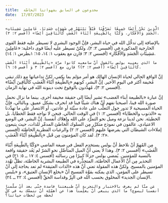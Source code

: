```yaml
---
title:  مخدوعون في السابق بشهواتنا الخاصَّة
date:  17/07/2023
---
```


`«الَّذِينَ نَحْنُ أَيْضًا جَمِيعًا تَصَرَّفْنَا قَبْلاً بَيْنَهُمْ فِي شَهَوَاتِ جَسَدِنَا، عَامِلِينَ مَشِيئَاتِ الْجَسَدِ وَالأَفْكَارِ، وَكُنَّا بِالطَّبِيعَةِ أَبْنَاءَ الْغَضَبِ كَالْبَاقِينَ أَيْضًا» (أفسس ٢: ٣).`

بالإضافة إلى تدخُّل الله في حياة البشر، فإنَّ الوجود البشري لا تسيطر عليه فقط القوى الخارجية المذكورة في (أفسس ٢: ٢)، ولكنْ تسيطر عليه أيضًا قوى داخلية: «عَامِلِينَ مَشِيئَاتِ الْجَسَدِ وَالأَفْكَارِ» (أفسس ٢: ٣؛ قارِن مع يعقوب ١: ١٤، ١٥؛ ١بطرس ١: ١٤).

`ما الذي يعنيه بولس بالقول أنَّ سامعيه كانوا مرَّة «بِالطَّبِيعَةِ أَبْنَاءَ الْغَضَبِ كَالْبَاقِينَ أَيْضًا» (أفسس ٢: ٣)؟ قارِن مع (أفسس ٢: ٣ وَ أفسس ٥: ٦).`

إنَّ الواقع الحالي لحياة الإنسان الهالِك هو أمر مؤلم بما يكفي، لكنَّ تداعياتها مع ذلك تبقى مُخيفة أكثر في اليوم الأخير. إنَّ البشر، كونهم «بِالطَّبِيعَةِ أَبْنَاءَ الْغَضَبِ كَالْبَاقِينَ أَيْضًا» (أفسس ٢: ٣)، مُهدَّدون بالوقوع تحت دينونة الله في نهاية الزمان.

إنَّ عبارة «بالطبيعة أبناء الغضب» تشير أيضًا إلى حقيقة مخيفة أخرى. بينما ما نزال نحمل صورة الله فينا، أصبحنا نفهم أنَّ هناك شيئًا فينا قد انحرف بشكل عميق. وبالتالي، فإنَّ الحياة المسيحية لا تدور حول التغلُّب على عادة سيِّئة أو عادتين، أو الانتصار على ما تهدِّدنا به «الذنوب والخطايا» (أفسس ٢: ١) في الوقت الحالي. فنحن لا نواجه فقط الخطايا، بل الخطيئة. نحن لدينا نزعة وميل نحو التمرُّد على الله وإهلاك أنفسنا. إنَّ البشر، في الوضع الاعتيادي، عالقون في نموذج متكرِّر مِن السلوك الخاطئ المدمِّر للذات، حيث يتبعون إملاءات الشيطان التي يفرضها عليهم (أفسس ٢: ٢) والرغبات الفطرية الخاطئة (أفسس ٢: ٣). لقد كان المؤمنون مِن قَبل «بِالطَّبِيعَةِ أَبْنَاءَ الْغَضَبِ».

مِن المُهِمّ أنْ نلاحظ أنَّ بولس يستخدِم الفعل في صيغة الماضي «وَكُنَّا بِالطَّبِيعَةِ أَبْنَاءَ الْغَضَبِ» (أفسس ٢: ٣). وهذا لا يعني أنَّ الميل المتأصِّل نحو الشرّ لم يَعُد حقيقة واقعة بالنسبة للمؤمنين. يُمضي بولس جزءًا كبيرًا مِن رسالته (أفسس ٤: ١٧ ــ ٥: ٢١) في التحذير مِن أنَّ الأعمال الخاطئة، المتجذِّرة في الطبيعة البشرية الخاطئة، تظلُّ تهِّدد المؤمنين بالمسيح. ولكنَّ هذه المقولة تعني أنَّ هذه «الذات العتيقة» لم تعد بحاجة إلى أنْ تسيطر على المؤمن، الذي يمكنه بقوَّة المسيح أنْ «يخلع الإنسان العتيق»، وَ «يلبس الإنسان الجديد» المخلوق بحسب الله في البِرِّ وقداسة الحقِّ (أفسس ٤: ٢٢ ــ ٢٤).

`مَن منَّا لم يعرف بالاختبار والتجربة أنَّ طبيعتنا فاسدة حتَّى بعد أنْ سلَّمنا أنفسنا ليسوع؟ ما الذي ينبغي أنْ يعلِّمنا هذا عن أهمِّيَّة أنْ نتمسَّك به في كلِّ لحظة مِن لحظات حياتنا؟`